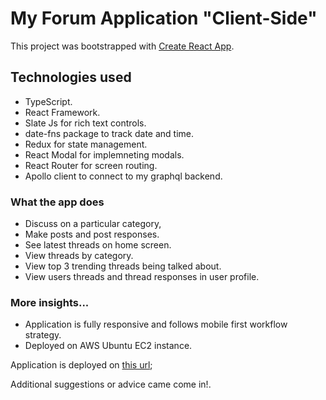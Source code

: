 # My Forum Application "Client-Side" 

This project was bootstrapped with [Create React App](https://github.com/facebook/create-react-app).

## Technologies used

- TypeScript.
- React Framework.
- Slate Js for rich text controls.
- date-fns package to track date and time.
- Redux for state management.
- React Modal for implemneting modals.
- React Router for screen routing.
- Apollo client to connect to my graphql backend.

### What the app does

- Discuss on a particular category,
- Make posts and post responses.
- See latest threads on home screen.
- View threads by category.
- View top 3 trending threads being talked about.
- View users threads and thread responses in user profile.

### More insights...

- Application is fully responsive and follows mobile first workflow strategy.
- Deployed on AWS Ubuntu EC2 instance.

Application is deployed on [this url](http://54.84.221.246);

Additional suggestions or advice came come in!.
